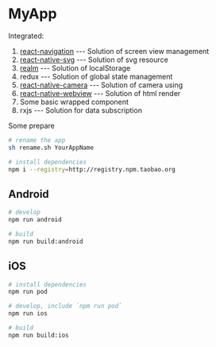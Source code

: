 # MyApp

Integrated:
1. [react-navigation](https://reactnavigation.org) --- Solution of screen view management
2. [react-native-svg](https://www.npmjs.com/package/react-native-svg) --- Solution of svg resource
3. [realm](https://www.npmjs.com/package/realm) --- Solution of localStorage
4. redux --- Solution of global state management
6. [react-native-camera](https://www.npmjs.com/package/react-native-camera) --- Solution of camera using
6. [react-native-webview](https://www.npmjs.com/package/react-native-camera) --- Solution of html render
7. Some basic wrapped component
8. rxjs --- Solution for data subscription

Some prepare
```bash
# rename the app
sh rename.sh YourAppName

# install dependencies
npm i --registry=http://registry.npm.taobao.org
```

## Android
```bash
# develop
npm run android

# build
npm run build:android
```

## iOS
```bash
# install dependencies
npm run pod

# develop, include `npm run pod`
npm run ios

# build
npm run build:ios
```

